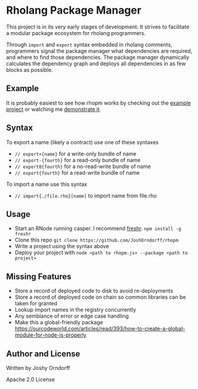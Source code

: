# Rholang Package Manager

This project is in its very early stages of development. It strives to facilitate a modular package ecosystem for rholang programmers.

Through `import` and `export` syntax embedded in rholang comments, programmers signal the package manager what dependencies are required, and where to find those dependencies. The package manager dynamically calculates the dependency graph and deploys all dependencies in as few blocks as possible.

## Example
It is probably easiest to see how rhopm works by checking out the [example project](exampleProject/README.md) or watching me [demonstrate it](https://youtu.be/V4r97WZfezw?t=2894).

## Syntax
To export a name (likely a contract) use one of these syntaxes
 * `// export+{name}` for a write-only bundle of name
 * `// export-{fourth}` for a read-only bundle of name
 * `// export0{fourth}` for a no-read-write bundle of name
 * `// export{fourth}` for a read-write bundle of name

 To import a name use this syntax
 * `// import{./file.rho}[name]` to import name from file.rho

## Usage
* Start an RNode running casper. I recommend [freshr](https://github.com/JoshOrndorff/freshr). `npm install -g freshr`
* Clone this repo `git clone https://github.com/JoshOrndorff/rhopm`
* Write a project using the syntax above
* Deploy your project with `node <path to rhopm.js> --package <path to project>`

## Missing Features
* Store a record of deployed code to disk to avoid re-deployments
* Store a record of deployed code on chain so common libraries can be taken for granted
* Lookup import names in the registry concurrently
* Any semblance of error or edge case handling
* Make this a global-friendly package https://ourcodeworld.com/articles/read/393/how-to-create-a-global-module-for-node-js-properly

## Author and License

Written by Joshy Orndorff

Apache 2.0 License
